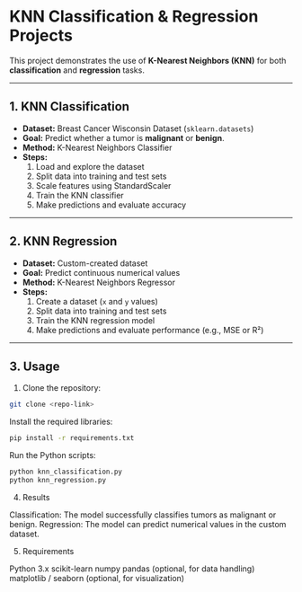 # KNN Classification & Regression Projects

This project demonstrates the use of **K-Nearest Neighbors (KNN)** for both **classification** and **regression** tasks.

---

## 1. KNN Classification

- **Dataset:** Breast Cancer Wisconsin Dataset (`sklearn.datasets`)
- **Goal:** Predict whether a tumor is **malignant** or **benign**.
- **Method:** K-Nearest Neighbors Classifier
- **Steps:**
  1. Load and explore the dataset
  2. Split data into training and test sets
  3. Scale features using StandardScaler
  4. Train the KNN classifier
  5. Make predictions and evaluate accuracy

---

## 2. KNN Regression

- **Dataset:** Custom-created dataset
- **Goal:** Predict continuous numerical values
- **Method:** K-Nearest Neighbors Regressor
- **Steps:**
  1. Create a dataset (`x` and `y` values)
  2. Split data into training and test sets
  3. Train the KNN regression model
  4. Make predictions and evaluate performance (e.g., MSE or R²)

---

## 3. Usage

1. Clone the repository:
```bash
git clone <repo-link>
```

Install the required libraries:
```bash
pip install -r requirements.txt
```

Run the Python scripts:
```bash
python knn_classification.py
python knn_regression.py
```
4. Results

Classification: The model successfully classifies tumors as malignant or benign.
Regression: The model can predict numerical values in the custom dataset.

5. Requirements

Python 3.x
scikit-learn
numpy
pandas (optional, for data handling)
matplotlib / seaborn (optional, for visualization)




